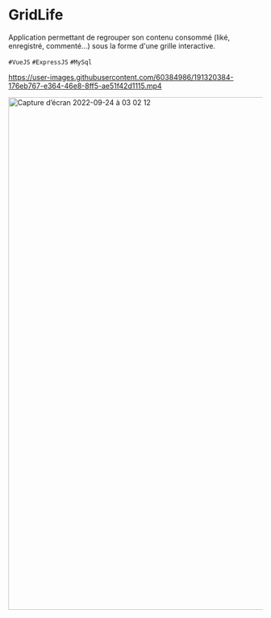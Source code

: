 # GridLife

Application permettant de regrouper son contenu consommé (liké, enregistré, commenté...) sous la forme d'une grille interactive.

`#VueJS` `#ExpressJS` `#MySql`

https://user-images.githubusercontent.com/60384986/191320384-176eb767-e364-46e8-8ff5-ae51f42d1115.mp4

<img width="1014" alt="Capture d’écran 2022-09-24 à 03 02 12" src="https://user-images.githubusercontent.com/60384986/192073631-bc15256c-3b58-4cd1-9d57-b500e9d158cf.png">

